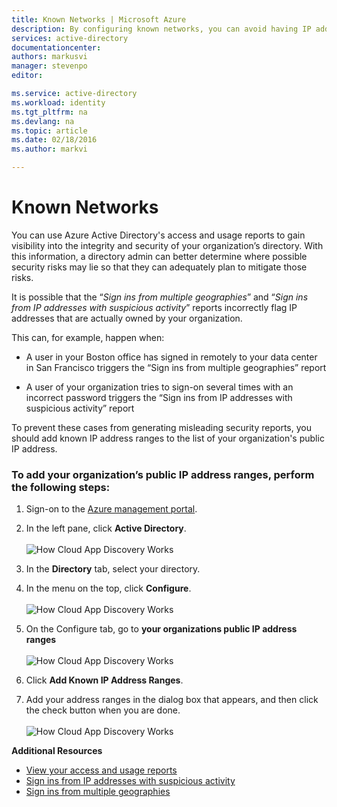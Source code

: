 ```yaml
---
title: Known Networks | Microsoft Azure
description: By configuring known networks, you can avoid having IP addresses that are owned by your organization included in the Sign ins from multiple geographies and Sign ins from IP addresses with suspicious activity reports.
services: active-directory
documentationcenter: 
authors: markusvi
manager: stevenpo
editor: 

ms.service: active-directory
ms.workload: identity
ms.tgt_pltfrm: na
ms.devlang: na
ms.topic: article
ms.date: 02/18/2016
ms.author: markvi

---
```

# Known Networks
You can use Azure Active Directory's access and usage reports to gain visibility into the integrity and security of your organization’s directory. With this information, a directory admin can better determine where possible security risks may lie so that they can adequately plan to mitigate those risks.

It is possible that the “*Sign ins from multiple geographies*” and “*Sign ins from IP addresses with suspicious activity*” reports incorrectly flag IP addresses that are actually owned by your organization. 

This can, for example, happen when: 

* A user in your Boston office has signed in remotely to your data center in San Francisco triggers the “Sign ins from multiple geographies” report 

* A user of your organization tries to sign-on several times with an incorrect password triggers the “Sign ins from IP addresses with suspicious activity” report 


To prevent these cases from generating misleading security reports, you should add known IP address ranges to the list of your organization's public IP address.    

### To add your organization’s public IP address ranges, perform the following steps:
1. Sign-on to the [Azure management portal](https://manage.windowsazure.com).

2. In the left pane, click **Active Directory**. <br><br>![How Cloud App Discovery Works](./media/active-directory-known-networks/known-netwoks-01.png)

3. In the **Directory** tab, select your directory.

4. In the menu on the top, click **Configure**. <br><br>![How Cloud App Discovery Works](./media/active-directory-known-networks/known-netwoks-02.png)

5. On the Configure tab, go to **your organizations public IP address ranges** <br><br>![How Cloud App Discovery Works](./media/active-directory-known-networks/known-netwoks-03.png)

6. Click **Add Known IP Address Ranges**.

7. Add your address ranges in the dialog box that appears, and then click the check button  when you are done. <br><br>![How Cloud App Discovery Works](./media/active-directory-known-networks/known-netwoks-04.png)


**Additional Resources**

* [View your access and usage reports](active-directory-view-access-usage-reports.md)
* [Sign ins from IP addresses with suspicious activity](active-directory-reporting-sign-ins-from-ip-addresses-with-suspicious-activity.md)
* [Sign ins from multiple geographies](active-directory-reporting-sign-ins-from-multiple-geographies.md)

